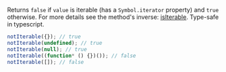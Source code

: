 Returns `false` if `value` is iterable (has a `Symbol.iterator` property) and `true` otherwise. For more details see the method's inverse: [isIterable](#isiterable). Type-safe in typescript.

```js
notIterable({}); // true
notIterable(undefined); // true
notIterable(null); // true
notIterable((function* () {})()); // false
notIterable([]); // false
```
